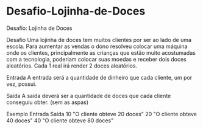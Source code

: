 # Desafio-Lojinha-de-Doces
Desafio: Lojinha de Doces

Desafio
Uma lojinha de doces tem muitos clientes por ser ao lado de uma escola. Para aumentar as vendas o dono resolveu colocar uma máquina onde os clientes, principalmente as crianças que estão muito acostumadas com a tecnologia, poderiam colocar suas moedas e receber dois doces aleatórios. Cada 1 real irá render 2 doces aleatórios.

Entrada
A entrada será a quantidade de dinheiro que cada cliente, um por vez, possui.

Saída
A saída deverá ser a quantidade de doces que cada cliente conseguiu obter. (sem as aspas)

Exemplo
Entrada	Saída
   10	 "O cliente obteve 20 doces" 
   20	 "O cliente obteve 40 doces"
   40	 "O cliente obteve 80 doces"
